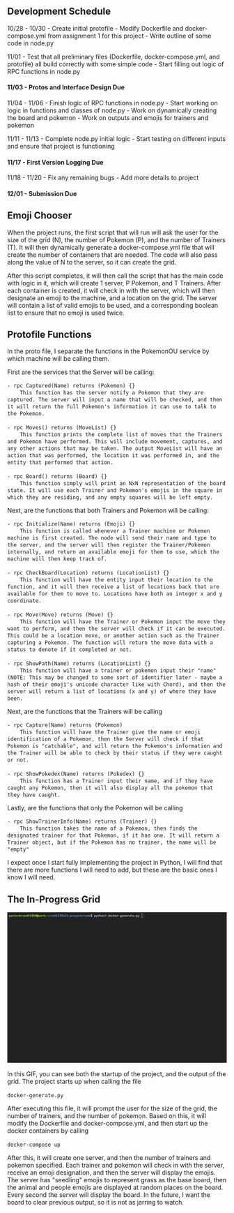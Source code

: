 ## Development Schedule

10/28 - 10/30
    - Create initial protofile
    - Modify Dockerfile and docker-compose.yml from assignment 1 for this project
    - Write outline of some code in node.py

11/01
    - Test that all preliminary files (Dockerfile, docker-compose.yml, and protofile) all build correctly with some simple code
    - Start filling out logic of RPC functions in node.py

#### 11/03 - Protos and Interface Design Due

11/04 - 11/06
    - Finish logic of RPC functions in node.py
    - Start working on logic in functions and classes of node.py
    - Work on dynamically creating the board and pokemon
        - Work on outputs and emojis for trainers and pokemon

11/11 - 11/13
    - Complete node.py initial logic
    - Start testing on different inputs and ensure that project is functioning

#### 11/17 - First Version Logging Due

11/18 - 11/20
    - Fix any remaining bugs
    - Add more details to project

#### 12/01 - Submission Due



## Emoji Chooser
When the project runs, the first script that will run will ask the user for the size of the grid (N), the number of Pokemon (P), and the number of Trainers (T). It will then dynamically generate a docker-compose.yml file that will create the number of containers that are needed. The code will also pass along the value of N to the server, so it can create the grid.


After this script completes, it will then call the script that has the main code with logic in it, which will create 1 server, P Pokemon, and T Trainers. After each container is created, it will check in with the server, which will then designate an emoji to the machine, and a location on the grid. The server will contain a list of valid emojis to be used, and a corresponding boolean list to ensure that no emoji is used twice.


## Protofile Functions

In the proto file, I separate the functions in the PokemonOU service by which machine will be calling them.


First are the services that the Server will be calling:
    
    - rpc Captured(Name) returns (Pokemon) {}
        This function has the server notify a Pokemon that they are captured. The server will input a name that will be checked, and then it will return the full Pokemon's information it can use to talk to the Pokemon.

    - rpc Moves() returns (MoveList) {}
        This function prints the complete list of moves that the Trainers and Pokemon have performed. This will include movement, captures, and any other actions that may be taken. The output MoveList will have an action that was performed, the location it was performed in, and the entity that performed that action.

    - rpc Board() returns (Board) {}
        This function simply will print an NxN representation of the board state. It will use each Trainer and Pokemon's emojis in the square in which they are residing, and any empty squares will be left empty.


Next, are the functions that both Trainers and Pokemon will be calling:
    
    - rpc Initialize(Name) returns (Emoji) {}
        This function is called whenever a Trainer machine or Pokemon machine is first created. The node will send their name and type to the server, and the server will then register the Trainer/Pokemon internally, and return an available emoji for them to use, which the machine will then keep track of.
    
    - rpc CheckBoard(Location) returns (LocationList) {}
        This function will have the entity input their location to the function, and it will then receive a list of locations back that are available for them to move to. Locations have both an integer x and y coordinate.

    - rpc Move(Move) returns (Move) {}
        This function will have the Trainer or Pokemon input the move they want to perform, and then the server will check if it can be executed. This could be a location move, or another action such as the Trainer capturing a Pokemon. The function will return the move data with a status to denote if it completed or not.

    - rpc ShowPath(Name) returns (LocationList) {}
        This function will have a trainer or pokemon input their "name" (NOTE: This may be changed to some sort of identifier later - maybe a hash of their emoji's unicode character like with Chord), and then the server will return a list of locations (x and y) of where they have been.


Next, are the functions that the Trainers will be calling
    
    - rpc Capture(Name) returns (Pokemon)
        This function will have the Trainer give the name or emoji identification of a Pokemon, then the Server will check if that Pokemon is "catchable", and will return the Pokemon's information and the Trainer will be able to check by their status if they were caught or not.

    - rpc ShowPokedex(Name) returns (Pokedex) {}
        This function has a Trainer input their name, and if they have caught any Pokemon, then it will also display all the pokemon that they have caught.


Lastly, are the functions that only the Pokemon will be calling
    
    - rpc ShowTrainerInfo(Name) returns (Trainer) {}
        This function takes the name of a Pokemon, then finds the designated trainer for that Pokemon, if it has one. It will return a Trainer object, but if the Pokemon has no trainer, the name will be "empty"


I expect once I start fully implementing the project in Python, I will find that there are more functions I will need to add, but these are the basic ones I know I will need.


## The In-Progress Grid

![Grid Demo](media/grid.gif)


In this GIF, you can see both the startup of the project, and the output of the grid. The project starts up when calling the file

``docker-generate.py``

After executing this file, it will prompt the user for the size of the grid, the number of trainers, and the number of pokemon. Based on this, it will modify the Dockerfile and docker-compose.yml, and then start up the docker containers by calling

``docker-compose up``

After this, it will create one server, and then the number of trainers and pokemon specified. Each trainer and pokemon will check in with the server, receive an emoji designation, and then the server will display the emojis. The server has "seedling" emojis to represent grass as the base board, then the animal and people emojis are displayed at random places on the board. Every second the server will display the board. In the future, I want the board to clear previous output, so it is not as jarring to watch.